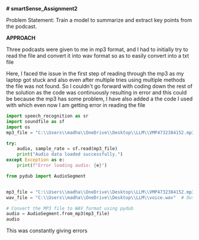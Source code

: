 **# smartSense_Assignment2**

Problem Statement: 
Train a model to summarize and extract key points from the podcast.

**APPROACH**

Three podcasts were given to me in mp3 format, and I had to initially try to read the file and convert it into wav format so as to easily convert into a txt file

Here, I faced the issue in the first step of reading through the mp3 as my laptop got stuck and also even after multiple tries using multiple methods the file was not found.
So I couldn't go forward with coding down the rest of the solution as the code was continuously resulting in error and this could be because the mp3 has some problem, I have also added a the code I used with which even now I am getting error in reading the file

```python
import speech_recognition as sr
import soundfile as sf
import os
mp3_file = "C:\\Users\\madha\\OneDrive\\Desktop\\LLM\\VMP4732384152.mp3"

try:
    audio, sample_rate = sf.read(mp3_file)
    print("Audio data loaded successfully.")
except Exception as e:
    print(f"Error loading audio: {e}")

from pydub import AudioSegment


mp3_file = "C:\\Users\\madha\\OneDrive\\Desktop\\LLM\\VMP4732384152.mp3"
wav_file = "C:\\Users\\madha\\OneDrive\\Desktop\\LLM\\voice.wav"  # Output WAV file path

# Convert the MP3 file to WAV format using pydub
audio = AudioSegment.from_mp3(mp3_file)
audio
```
This was constantly giving errors
